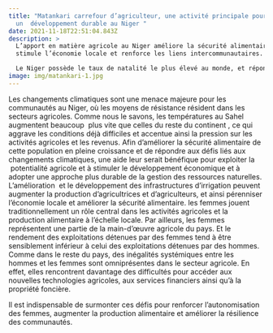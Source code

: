 ```yaml
---
title: "Matankari carrefour d’agriculteur, une activité principale pour
  un  développement durable au Niger "
date: 2021-11-18T22:51:04.843Z
description: >
  L’apport en matière agricole au Niger améliore la sécurité alimentaire et
  stimule l’économie locale et renforce les liens intercommunautaires.

  Le Niger possède le taux de natalité le plus élevé au monde, et répondre aux besoins alimentaires de cette population en croissance rapide représente un défi de taille en raison de sécheresses fréquentes aggravées par les changements climatiques, d’un manque de terres favorables et d’un accès à l’eau. Environ 80% du territoire Nigériens  et de cette  commune sans littoral se trouve dans le désert du Sahara. La majorité de la population Nigérienne vit ainsi dans les régions du sud et de l’ouest propices à l’agriculture. L’économie et la population du Niger sont fortement dépendantes des activités agricoles, notamment d’activités pastorales et de cultures de subsistance comme celles du mil, maïs et du sorgho . Le réchauffement climatique principale difficulté que rencontre le pays, faisant peser une menace permanente sur la sécurité alimentaire, le développement durable et la croissance économique.
image: img/matankari-1.jpg
---
```

Les changements climatiques sont une menace majeure pour les communautés au Niger, où les moyens de résistance résident dans les secteurs agricoles. Comme nous le savons, les températures au Sahel augmentent beaucoup  plus vite que celles du reste du continent , ce qui aggrave les conditions déjà difficiles et accentue ainsi la pression sur les activités agricoles et les revenus. Afin d’améliorer la sécurité alimentaire de cette population en pleine croissance et de répondre aux défis liés aux changements climatiques, une aide leur serait bénéfique pour exploiter la  potentialité agricole et à stimuler le développement économique et à adopter une approche plus durable de la gestion des ressources naturelles. L’amélioration  et le développement des infrastructures d’irrigation peuvent augmenter la production d’agricultrices et d’agriculteurs, et ainsi pérenniser l’économie locale et améliorer la sécurité alimentaire. les femmes jouent traditionnellement un rôle central dans les activités agricoles et la production alimentaire à l’échelle locale. Par ailleurs, les femmes représentent une partie   de la main-d’œuvre agricole du pays. Et le rendement des exploitations détenues par des femmes tend à être sensiblement inférieur à celui des exploitations détenues par des hommes. Comme dans le reste du pays, des inégalités systémiques entre les hommes et les femmes sont omniprésentes dans le secteur agricole. En effet, elles rencontrent davantage des difficultés pour accéder aux nouvelles technologies agricoles, aux services financiers ainsi qu’à la propriété foncière.

Il est indispensable de surmonter ces défis pour renforcer l’autonomisation des femmes, augmenter la production alimentaire et améliorer la résilience des communautés.